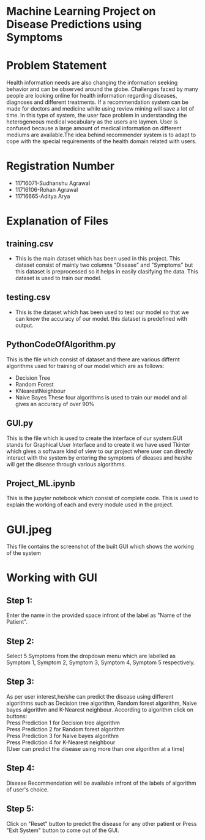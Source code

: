 # Machine Learning Project on Disease Predictions using Symptoms
# Problem Statement 
Health information needs are also changing the information seeking behavior and can be 
observed around the globe. Challenges faced by many people are looking online for health 
information regarding diseases, diagnoses and different treatments. If a recommendation system 
can be made for doctors and medicine while using review mining will save a lot of time. In this 
type of system, the user face problem in understanding the heterogeneous medical vocabulary as 
the users are laymen. User is confused because a large amount of medical information on 
different mediums are available.The idea behind recommender system is to adapt to cope with the special requirements of the health domain related with users.

# Registration Number
* 11716071-Sudhanshu Agrawal
* 11716106-Rohan Agrawal
* 11716665-Aditya Arya

# Explanation of Files
## training.csv
* This is the main dataset which has been used in this project. This dataset consist of mainly two columns "Disease" and "Symptoms" but this dataset is preprocessed so it helps in easily clasifying the data. This dataset is used to train our model.

## testing.csv
* This is the dataset which has been used to test our model so that we can know the accuracy of our model. this dataset is predefined with output.

## PythonCodeOfAlgorithm.py
This is the file which consist of dataset and there are various differnt algorithms used for training of our model which are as follows:
* Decision Tree 
* Random Forest
* KNearestNeighbour
* Naive Bayes
These four algorithms is used to train our model and all gives an accuracy of over 90%

## GUI.py
This is the file which is used to create the interface of our system.GUI stands for Graphical User Interface and to create it we have used Tkinter which gives a software kind of view to our project where user can directly interact with the system by entering the symptoms of dieases and he/she will get the disease through various algorithms.

## Project_ML.ipynb
This is the jupyter notebook which consist of complete code. This is used to explain the working of each and every module used in the project.

# GUI.jpeg
This file contains the screenshot of the built GUI which shows the working of the system

# Working with GUI
## Step 1:
Enter the name in the provided space infront of the label as "Name of the Patient".
## Step 2:
Select 5 Symptoms from the dropdown menu which are labelled as Symptom 1, Symptom 2, Symptom 3, Symptom 4, Symptom 5 respectively.
## Step 3:
As per user interest,he/she can predict the disease using different algorithms such as Decision tree algorithm, Random forest algorithm, Naive bayes algorithm and K-Nearest neighbour. According to algorithm click on buttons:</br>
Press Prediction 1 for Decision tree algorithm</br>
Press Prediction 2 for Random forest algorithm</br>
Press Prediction 3 for Naive bayes algorithm</br>
Press Prediction 4 for K-Nearest neighbour</br>
(User can predict the disease using  more than one algorithm at a time)
## Step 4:
Disease Recommendation will be available infront of the  labels of algorithm of user's choice.
## Step 5:
Click on "Reset" button to predict the disease for any other patient or Press "Exit System" button to come out of the GUI.


